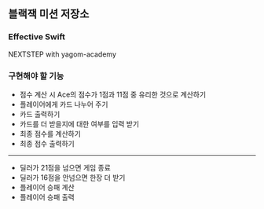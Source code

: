 ## 블랙잭 미션 저장소
### Effective Swift
NEXTSTEP with yagom-academy

### 구현해야 할 기능
* 점수 계산 시 Ace의 점수가 1점과 11점 중 유리한 것으로 계산하기
* 플레이어에게 카드 나누어 주기
* 카드 출력하기
* 카드를 더 받을지에 대한 여부를 입력 받기
* 최종 점수를 계산하기
* 최종 점수 출력하기
---
* 딜러가 21점을 넘으면 게임 종료
* 딜러가 16점을 안넘으면 한장 더 받기
* 플레이어 승패 계산
* 플레이어 승패 출력
